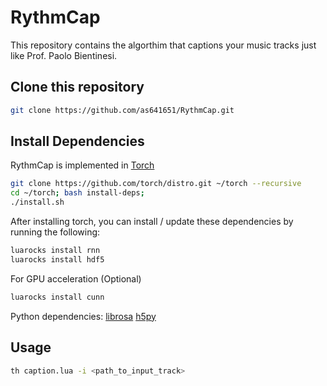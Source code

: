 # RythmCap
This repository contains the algorthim that captions your music tracks just like Prof. Paolo Bientinesi.  

## Clone this repository

```bash
git clone https://github.com/as641651/RythmCap.git
```

## Install Dependencies

RythmCap is implemented in [Torch](http://torch.ch/)

```bash
git clone https://github.com/torch/distro.git ~/torch --recursive
cd ~/torch; bash install-deps;
./install.sh
```

After installing torch, you can install / update these dependencies by running the following:

```bash
luarocks install rnn
luarocks install hdf5
```
For GPU acceleration (Optional)

```bash
luarocks install cunn
```
Python dependencies:
[librosa](https://librosa.github.io/librosa/install.html)
[h5py](http://docs.h5py.org/en/latest/build.html)

## Usage

```bash
th caption.lua -i <path_to_input_track>
```

